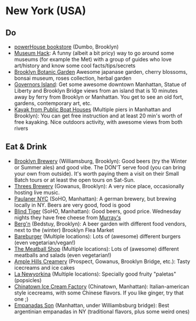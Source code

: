 # New York (USA)

## Do

- [powerHouse bookstore](http://powerhouseon8th.com/) (Dumbo, Brooklyn)
- [Museum Hack](http://www.museumhack.com): A funny (albeit a bit pricy) way to go around some museums (for example the Met) with a group of guides who love art/history and know some cool facts/tips/secrets
- [Brooklyn Botanic Garden](http://www.bbg.org/) Awesome japanase garden, cherry blossoms, bonsai museum, roses collection, herbal garden
- [Governors Island](http://govisland.com/): Get some awesome downtown Manhattan, Statue of Liberty and Brooklyn Bridge views from an island that is 10 minutes away by ferry from Brooklyn or Manhattan. You get to see an old fort, gardens, contemporary art, etc.
- [Kayak from Public Boat Houses](http://www.downtownboathouse.org) (Multiple piers in Manhattan and Brooklyn): You can get free instruction and at least 20 min's worth of free kayaking. Nice outdoors activity, with awesome views from both rivers

## Eat & Drink

- [Brooklyn Brewery](http://brooklynbrewery.com/) (Williamsburg, Brooklyn): Good beers (try the Winter or Summer ales) and good vibe. The DON'T serve food (you can bring your own from outside). It's worth paying them a visit on their Small Batch tours or at least the open tours on Sat-Sun.
- [Threes Brewery](http://threesbrewing.com) (Gowanus, Brooklyn): A very nice place, occasionally hosting live music.
- [Paulaner NYC](http://www.paulanernyc.com) (SoHO, Manhattan): A german brewery, but brewing locally in NY. Beers are very good, food is good
- [Blind Tiger](http://www.blindtigeralehouse.com) (SoHO, Manhattan): Good beers, good price. Wednesday nights they have free cheese from [Murray's](http://www.murrayscheese.com/)
- [Berg'n](http://www.bergn.com) (Bedstuy, Brooklyn): A beer garden with different food vendors, next to the (winter) Brooklyn Flea Market
- [Bareburger](http://www.bareburger.com) (Multiple locations): Lots of (awesome) different burgers (even vegetarian/vegan!)
- [The Meatball Shop](http://themeatballshop.com/) (Multiple locations): Lots of (awesome) different meatballs and salads (even vegetarian!)
- [Ample Hills Creamery](http://amplehills.com/) (Prospect, Gowanus, Brooklyn Bridge, etc.): Tasty icecreams and ice cakes
- [La Newyorkina](http://lanewyorkina.com) (Multiple locations): Specially good fruity "paletas" (popsicles)
- [Chinatown Ice Cream Factory](http://www.chinatownicecreamfactory.com/) (Chinatown, Manhattan): Italian-american style icecreams, with some Chinese flavors. If you like ginger, try that one ;)
- [Empanadas Son](http://www.empanadasson.com) (Manhattan, under Williambsburg bridge): Best argentinian empanadas in NY (traditional flavors, plus some weird ones)
